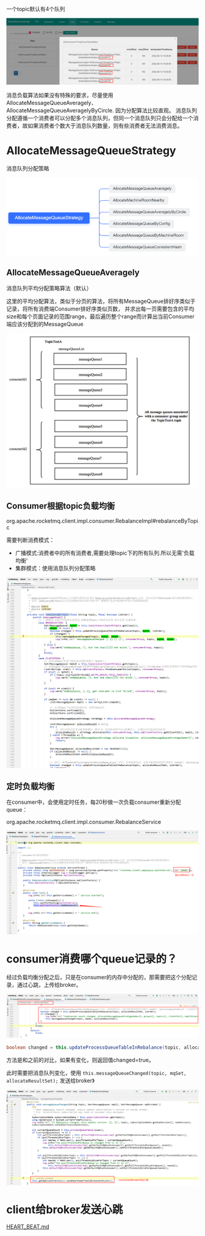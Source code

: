 

一个topic默认有4个队列

![image-20220704134331141](images/image-20220704134331141.png)

消息负载算法如果没有特殊的要求，尽量使用 AllocateMessageQueueAveragely、AllocateMessageQueueAveragelyByCircle. 因为分配算法比较直观。
消息队列分配遵循一个消费者可以分配多个消息队列，但同一个消息队列只会分配给一个消费者，故如果消费者个数大于消息队列数量，则有些消费者无法消费消息。



# AllocateMessageQueueStrategy

消息队列分配策略

![image-20220704135831074](images/image-20220704135831074.png)





## AllocateMessageQueueAveragely

消息队列平均分配策略算法（默认）

这里的平均分配算法，类似于分页的算法，将所有MessageQueue排好序类似于记录，将所有消费端Consumer排好序类似页数，
并求出每一页需要包含的平均size和每个页面记录的范围range，最后遍历整个range而计算出当前Consumer端应该分配到的MessageQueue

![image-20220704135943148](images/image-20220704135943148.png)







## Consumer根据topic负载均衡

org.apache.rocketmq.client.impl.consumer.RebalanceImpl#rebalanceByTopic

需要判断消费模式：

- 广播模式:消费者中的所有消费者,需要处理topic下的所有队列.所以无需'负载均衡'
- 集群模式：使用消息队列分配策略

![image-20220704140452980](images/image-20220704140452980.png)



## 定时负载均衡

在consumer中，会使用定时任务，每20秒做一次负载consumer重新分配queue：

org.apache.rocketmq.client.impl.consumer.RebalanceService

![image-20220704140710301](images/image-20220704140710301.png)





# consumer消费哪个queue记录的？

经过负载均衡分配之后，只是在consumer的内存中分配的，那需要把这个分配记录，通过心跳，上传给broker。

![image-20220704142228182](images/image-20220704142228182.png)

```java
boolean changed = this.updateProcessQueueTableInRebalance(topic, allocateResultSet, isOrder);
```

方法是和之前的对比，如果有变化，则返回值changed=true。

此时需要把消息队列变化，使用 `this.messageQueueChanged(topic, mqSet, allocateResultSet);` 发送给broker》

![image-20220704142430667](images/image-20220704142430667.png)



# client给broker发送心跳

 [HEART_BEAT.md](..\网络组件Remoting\请求类型及处理\HEART_BEAT.md) 







